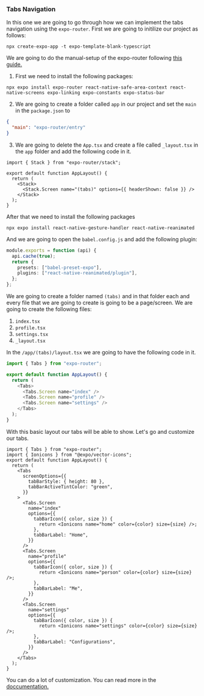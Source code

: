 ### Tabs Navigation

In this one we are going to go through how we can implement the tabs navigation using the `expo-router`. First we are going to initilize our project as follows:

```shell
npx create-expo-app -t expo-template-blank-typescript
```

We are going to do the manual-setup of the expo-router following [this guide.](https://docs.expo.dev/router/installation/#manual-installation)

1. First we need to install the following packages:

```shell
npx expo install expo-router react-native-safe-area-context react-native-screens expo-linking expo-constants expo-status-bar
```

2. We are going to create a folder called `app` in our project and set the `main` in the `package.json` to

```json
{
  "main": "expo-router/entry"
}
```

3. We are going to delete the `App.tsx` and create a file called `_layout.tsx` in the `app` folder and add the following code in it.

```tsx
import { Stack } from "expo-router/stack";

export default function AppLayout() {
  return (
    <Stack>
      <Stack.Screen name="(tabs)" options={{ headerShown: false }} />
    </Stack>
  );
}
```

After that we need to install the following packages

```shell
npx expo install react-native-gesture-handler react-native-reanimated
```

And we are going to open the `babel.config.js` and add the following plugin:

```ts
module.exports = function (api) {
  api.cache(true);
  return {
    presets: ["babel-preset-expo"],
    plugins: ["react-native-reanimated/plugin"],
  };
};
```

We are going to create a folder named `(tabs)` and in that folder each and every file that we are going to create is going to be a page/screen. We are going to create the following files:

1. `index.tsx`
2. `profile.tsx`
3. `settings.tsx`
4. `_layout.tsx`

In the `/app/(tabs)/layout.tsx` we are going to have the following code in it.

```ts
import { Tabs } from "expo-router";

export default function AppLayout() {
  return (
    <Tabs>
      <Tabs.Screen name="index" />
      <Tabs.Screen name="profile" />
      <Tabs.Screen name="settings" />
    </Tabs>
  );
}
```

With this basic layout our tabs will be able to show. Let's go and customize our tabs.

```tsx
import { Tabs } from "expo-router";
import { Ionicons } from "@expo/vector-icons";
export default function AppLayout() {
  return (
    <Tabs
      screenOptions={{
        tabBarStyle: { height: 80 },
        tabBarActiveTintColor: "green",
      }}
    >
      <Tabs.Screen
        name="index"
        options={{
          tabBarIcon({ color, size }) {
            return <Ionicons name="home" color={color} size={size} />;
          },
          tabBarLabel: "Home",
        }}
      />
      <Tabs.Screen
        name="profile"
        options={{
          tabBarIcon({ color, size }) {
            return <Ionicons name="person" color={color} size={size} />;
          },
          tabBarLabel: "Me",
        }}
      />
      <Tabs.Screen
        name="settings"
        options={{
          tabBarIcon({ color, size }) {
            return <Ionicons name="settings" color={color} size={size} />;
          },
          tabBarLabel: "Configurations",
        }}
      />
    </Tabs>
  );
}
```

You can do a lot of customization. You can read more in the [doccumentation.](https://docs.expo.dev/router/advanced/tabs/)
